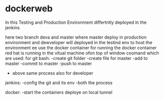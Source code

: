 # dockerweb
In this Testing and Production Environment differtntly deployed in the jenkins 

here two branch deva and master  where master deploy in production environment and 
dewveloper will deployed in the testind env
to host the environment ee use the docker container 
for running the docker container red hat is  running in the vitual machine ofon top of window 
coomand which are used:
for git bash:
-create git folder
-create file for master 
-add to master 
-commit to master 
-push to master
* above same process also for developer 

jenkins:
-config the git and its env 
-both the process

docker:
-start the containers
deploye on local tunnel
